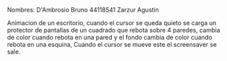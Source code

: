 Nombres:
D'Ambrosio Bruno	44118541
Zarzur Agustin	

Animacion de un escritorio, cuando el cursor se queda quieto se carga un protector de pantallas de un cuadrado que rebota sobre 4 paredes, cambia de color cuando rebota en una pared y el fondo cambia de color cuando rebota en una esquina, Cuando el cursor se mueve este el screensaver se sale.
